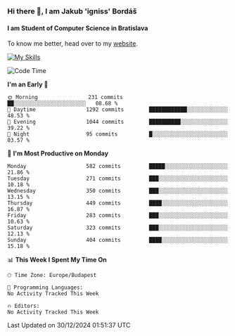 ### Hi there 👋, I am Jakub 'igniss' Bordáš

#### I am Student of Computer Science in Bratislava
To know me better, head over to my [website](https://bordas.sk).

[![My Skills](https://skillicons.dev/icons?i=js,html,css,figma,svelte,java,kotlin,python,postgresql,typescript,nest,nodejs)](https://bordas.sk)


<!--START_SECTION:waka-->
![Code Time](http://img.shields.io/badge/Code%20Time-1%2C612%20hrs%2033%20mins-blue)

**I'm an Early 🐤** 

```text
🌞 Morning                231 commits         ██░░░░░░░░░░░░░░░░░░░░░░░   08.68 % 
🌆 Daytime                1292 commits        ████████████░░░░░░░░░░░░░   48.53 % 
🌃 Evening                1044 commits        ██████████░░░░░░░░░░░░░░░   39.22 % 
🌙 Night                  95 commits          █░░░░░░░░░░░░░░░░░░░░░░░░   03.57 % 
```
📅 **I'm Most Productive on Monday** 

```text
Monday                   582 commits         █████░░░░░░░░░░░░░░░░░░░░   21.86 % 
Tuesday                  271 commits         ███░░░░░░░░░░░░░░░░░░░░░░   10.18 % 
Wednesday                350 commits         ███░░░░░░░░░░░░░░░░░░░░░░   13.15 % 
Thursday                 449 commits         ████░░░░░░░░░░░░░░░░░░░░░   16.87 % 
Friday                   283 commits         ███░░░░░░░░░░░░░░░░░░░░░░   10.63 % 
Saturday                 323 commits         ███░░░░░░░░░░░░░░░░░░░░░░   12.13 % 
Sunday                   404 commits         ████░░░░░░░░░░░░░░░░░░░░░   15.18 % 
```


📊 **This Week I Spent My Time On** 

```text
🕑︎ Time Zone: Europe/Budapest

💬 Programming Languages: 
No Activity Tracked This Week

🔥 Editors: 
No Activity Tracked This Week
```


 Last Updated on 30/12/2024 01:51:37 UTC
<!--END_SECTION:waka-->
